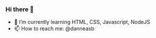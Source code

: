 ### Hi there 👋

- 🌱 I’m currently learning HTML, CSS, Javascript, NodeJS
- 📫 How to reach me: @danneasb
